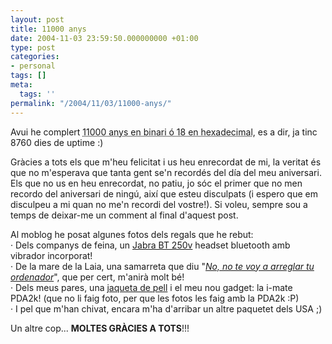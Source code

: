 ```yaml
---
layout: post
title: 11000 anys
date: 2004-11-03 23:59:50.000000000 +01:00
type: post
categories:
- personal
tags: []
meta:
  tags: ''
permalink: "/2004/11/03/11000-anys/"
---
```

Avui he complert <acronym title="24 anys en decimal, gandúl!">11000 anys en binari ó 18 en hexadecimal</acronym>, es a dir, ja tinc 8760 dies de uptime :)

Gràcies a tots els que m'heu felicitat i us heu enrecordat de mi, la veritat és que no m'esperava que tanta gent se'n recordés del día del meu aniversari. Els que no us en heu enrecordat, no patiu, jo sóc el primer que no men recordo del aniversari de ningú, així que esteu disculpats (i espero que em disculpeu a mi quan no me'n recordi del vostre!). Si voleu, sempre sou a temps de deixar-me un comment al final d'aquest post.

Al moblog he posat algunes fotos dels regals que he rebut:  
· Dels companys de feina, un [Jabra BT 250v](/photos/file/albums/moblog/2004/Nov/200411040514_00013.jpg&page=1) headset bluetooth amb vibrador incorporat!  
· De la mare de la Laia, una samarreta que diu "_[No, no te voy a arreglar tu ordenador](/photos/file/albums/moblog/2004/Nov/200411040505_00011.jpg&page=1)_", que per cert, m'anirà molt bé!  
· Dels meus pares, una [jaqueta de pell](/photos/file/albums/moblog/2004/Nov/200411040507_00012.jpg&page=1) i el meu nou gadget: la i-mate PDA2k! (que no li faig foto, per que les fotos les faig amb la PDA2k :P)  
· I pel que m'han chivat, encara m'ha d'arribar un altre paquetet dels USA ;)

Un altre cop... **MOLTES GRÀCIES A TOTS**!!!

